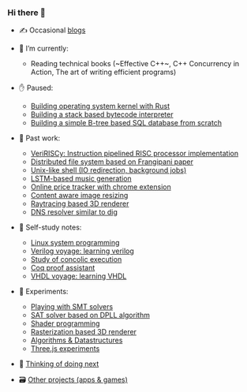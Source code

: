 ### Hi there 👋

- ✍️ Occasional [blogs](https://bipinoli.github.io/) 

- 🔭 I’m currently:
  - Reading technical books (~Effective C++~, C++ Concurrency in Action, The art of writing efficient programs)
  

- ✋ Paused:
  - [Building operating system kernel with Rust](https://github.com/Bipinoli/operating-system-from-scratch)
  - [Building a stack based bytecode interpreter](https://github.com/Bipinoli/Crafting-Interpreter-in-Rust)
  - [Building a simple B-tree based SQL database from scratch](https://github.com/Bipinoli/EasyPeasyDB)

- 👻 Past work:
  - [VeriRISCy: Instruction pipelined RISC processor implementation](https://github.com/Bipinoli/VeriRISCy)
  - [Distributed file system based on Frangipani paper](https://github.com/Bipinoli/distributed-file-system)
  - [Unix-like shell (IO redirection, background jobs)](https://github.com/Bipinoli/unix-like-shell)
  - [LSTM-based music generation](https://github.com/Bipinoli/Music-Generation-with-LSTM)
  - [Online price tracker with chrome extension](https://github.com/Bipinoli/Online-Price-Tracker-with-Chrome-Extension)
  - [Content aware image resizing](https://github.com/Bipinoli/Content-Aware-Image-Resizing-with-Seam-Carving)
  - [Raytracing based 3D renderer](https://github.com/Bipinoli/RayTracing-3D-Renderer)
  - [DNS resolver similar to dig](https://github.com/Bipinoli/DNS-Resolver)

- 🌱 Self-study notes:
  - [Linux system programming](https://github.com/Bipinoli/linux-system-programming-study)
  - [Verilog voyage: learning verilog](https://github.com/Bipinoli/verilog-voyage)
  - [Study of concolic execution](https://github.com/Bipinoli/Study-of-concolic-execution)
  - [Coq proof assistant](https://github.com/Bipinoli/learning-coq)
  - [VHDL voyage: learning VHDL](https://github.com/Bipinoli/VHDL-voyage)
 
- 🧪 Experiments:
  - [Playing with SMT solvers](https://github.com/Bipinoli/playing-with-SMT-solver)
  - [SAT solver based on DPLL algorithm](https://github.com/Bipinoli/DPLL-SAT-Solver)
  - [Shader programming](https://github.com/Bipinoli/shaders)
  - [Rasterization based 3D renderer](https://github.com/Bipinoli/Rasterization-3D-Renderer)
  - [Algorithms & Datastructures](https://github.com/Bipinoli/Random-Algorithmic-Challenges)
  - [Three.js experiments](https://github.com/Bipinoli/Three.js-fundamentals)

- 🔭 [Thinking of doing next](https://github.com/Bipinoli/bipinoli/blob/main/thinking_of_doing_next.md)
- 🗃️ [Other projects (apps & games)](https://github.com/Bipinoli/bipinoli/blob/main/archive.md)
       
  
 
  
<!--is
**Bipinoli/bipinoli** is a ✨ _special_ ✨ repository because its `README.md` (this file) appears on your GitHub profile.

Here are some ideas to get you started:

- 🔭 I’m currently working on ...
- 🌱 I’m currently learning ...
- 👯 I’m looking to collaborate on ...
- 🤔 I’m looking for help with ...
- 💬 Ask me about ...
- 📫 How to reach me: ...
- 😄 Pronouns: ...
- ⚡ Fun fact: ...
-->
